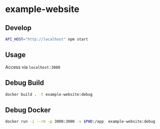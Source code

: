 # example-website

## Develop

```sh
API_HOST="http://localhost" npm start
```

## Usage

Access via `localhost:3000`

## Debug Build

```sh
docker build . -t example-website:debug
```

## Debug Docker

```sh
docker run -i --rm -p 3000:3000 -v $PWD:/app  example-website:debug
```
